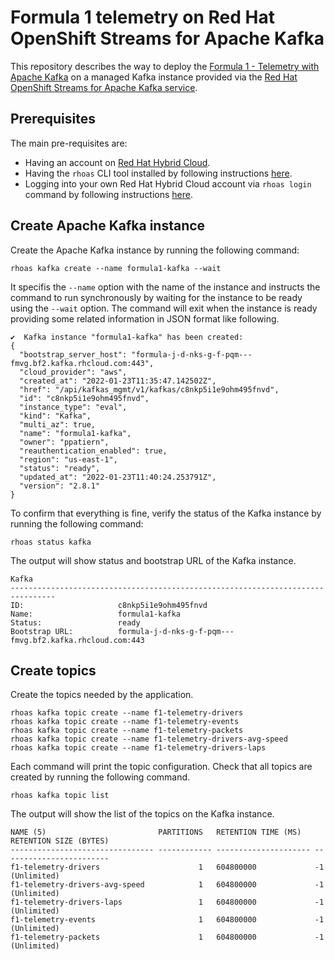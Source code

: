 # Formula 1 telemetry on Red Hat OpenShift Streams for Apache Kafka

This repository describes the way to deploy the [Formula 1 - Telemetry with Apache Kafka](https://github.com/ppatierno/formula1-telemetry-kafka) on a managed Kafka instance provided via the [Red Hat OpenShift Streams for Apache Kafka service](https://www.redhat.com/en/technologies/cloud-computing/openshift/openshift-streams-for-apache-kafka).

 ## Prerequisites

 The main pre-requisites are:

 * Having an account on [Red Hat Hybrid Cloud](https://cloud.redhat.com/).
 * Having the `rhoas` CLI tool installed by following instructions [here](https://github.com/redhat-developer/app-services-guides/tree/main/rhoas-cli#installing-the-rhoas-cli).
 * Logging into your own Red Hat Hybrid Cloud account via `rhoas login` command by following instructions [here](https://github.com/redhat-developer/app-services-guides/tree/main/rhoas-cli#logging-in-to-rhoas).

## Create Apache Kafka instance

Create the Apache Kafka instance by running the following command:

```shell
rhoas kafka create --name formula1-kafka --wait
```

It specifis the `--name` option with the name of the instance and instructs the command to run synchronously by waiting for the instance to be ready using the `--wait` option.
The command will exit when the instance is ready providing some related information in JSON format like following.

```shell
✔️  Kafka instance "formula1-kafka" has been created:
{
  "bootstrap_server_host": "formula-j-d-nks-g-f-pqm---fmvg.bf2.kafka.rhcloud.com:443",
  "cloud_provider": "aws",
  "created_at": "2022-01-23T11:35:47.142502Z",
  "href": "/api/kafkas_mgmt/v1/kafkas/c8nkp5i1e9ohm495fnvd",
  "id": "c8nkp5i1e9ohm495fnvd",
  "instance_type": "eval",
  "kind": "Kafka",
  "multi_az": true,
  "name": "formula1-kafka",
  "owner": "ppatiern",
  "reauthentication_enabled": true,
  "region": "us-east-1",
  "status": "ready",
  "updated_at": "2022-01-23T11:40:24.253791Z",
  "version": "2.8.1"
}
```

To confirm that everything is fine, verify the status of the Kafka instance by running the following command:

```shell
rhoas status kafka
```

The output will show status and bootstrap URL of the Kafka instance.

```shell
Kafka
--------------------------------------------------------------------------------
ID:                     c8nkp5i1e9ohm495fnvd
Name:                   formula1-kafka
Status:                 ready
Bootstrap URL:          formula-j-d-nks-g-f-pqm---fmvg.bf2.kafka.rhcloud.com:443
```

## Create topics

Create the topics needed by the application.

```shell
rhoas kafka topic create --name f1-telemetry-drivers
rhoas kafka topic create --name f1-telemetry-events
rhoas kafka topic create --name f1-telemetry-packets
rhoas kafka topic create --name f1-telemetry-drivers-avg-speed
rhoas kafka topic create --name f1-telemetry-drivers-laps
```

Each command will print the topic configuration.
Check that all topics are created  by running the following command.

```shell
rhoas kafka topic list
```

The output will show the list of the topics on the Kafka instance.

```shell
NAME (5)                         PARTITIONS   RETENTION TIME (MS)   RETENTION SIZE (BYTES)  
-------------------------------- ------------ --------------------- ------------------------ 
f1-telemetry-drivers                      1   604800000             -1 (Unlimited)          
f1-telemetry-drivers-avg-speed            1   604800000             -1 (Unlimited)          
f1-telemetry-drivers-laps                 1   604800000             -1 (Unlimited)          
f1-telemetry-events                       1   604800000             -1 (Unlimited)          
f1-telemetry-packets                      1   604800000             -1 (Unlimited)
```
